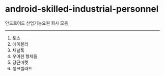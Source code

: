 # android-skilled-industrial-personnel

안드로이드 산업기능요원 회사 모음

---

1. 토스
2. 에이블리
3. 채널톡
4. 우아한 형제들
5. 당근마켓
6. 뱅크셀러드
